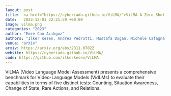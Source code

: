 ```yaml
---
layout: post
title:  <a href="https://cyberiada.github.io/ViLMA/">ViLMA A Zero-Shot Benchmark for Linguistic and Temporal Grounding in Video-Language Models</a>
date:   2023-12-01 22:21:59 +00:00
image: vilma.png
categories: "2023"
author: "Emre Can Acikgoz"
authors: "Ilker Kesen, Andrea Pedrotti, Mustafa Dogan, Michele Cafagna, <strong>Emre Can Acikgoz</strong>, Letitia Parcalabescu, Iacer Calixto, Anette Frank, Albert Gatt, Aykut Erdem, Erkut Erdem"
venue: "arXiv"
arxiv: https://arxiv.org/abs/2311.07022
website: https://cyberiada.github.io/ViLMA/
code: https://github.com/ilkerkesen/ViLMA
---
```

ViLMA (Video Language Model Assessment) presents a comprehensive benchmark for Video-Language Models (VidLMs) to evaluate their capabilities in terms of five distinct tests: Counting, Situation Awareness, Change of State, Rare Actions, and Relations.